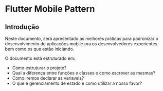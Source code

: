 # Flutter Mobile Pattern

## Introdução

Neste documento, será apresentado as melhores práticas para padronizar o desenvolvimento de aplicações mobile pra os desenvolvedores experientes bem como os que estão iniciando.

O documento está estruturado em:

* Como estruturar o projeto?
* Qual a diferença entre funções e classes e como escrever as mesmas?
* Como iremos declarar as variaveis?
* O que é gerenciamento de estado e como utilizar a nosso favor?
